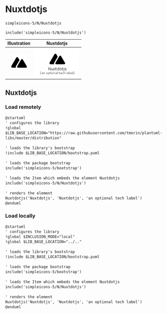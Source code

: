 # Nuxtdotjs


```text
simpleicons-5/N/Nuxtdotjs
```

```text
include('simpleicons-5/N/Nuxtdotjs')
```



| Illustration | Nuxtdotjs |
| :---: | :---: |
| ![illustration for Illustration](../../simpleicons-5/N/Nuxtdotjs.png) | ![illustration for Nuxtdotjs](../../simpleicons-5/N/Nuxtdotjs.Local.png) |




## Nuxtdotjs

### Load remotely
```plantuml
@startuml
' configures the library
!global $LIB_BASE_LOCATION="https://raw.githubusercontent.com/tmorin/plantuml-libs/master/distribution"

' loads the library's bootstrap
!include $LIB_BASE_LOCATION/bootstrap.puml

' loads the package bootstrap
include('simpleicons-5/bootstrap')

' loads the Item which embeds the element Nuxtdotjs
include('simpleicons-5/N/Nuxtdotjs')

' renders the element
Nuxtdotjs('Nuxtdotjs', 'Nuxtdotjs', 'an optional tech label')
@enduml
```

### Load locally
```plantuml
@startuml
' configures the library
!global $INCLUSION_MODE="local"
!global $LIB_BASE_LOCATION="../.."

' loads the library's bootstrap
!include $LIB_BASE_LOCATION/bootstrap.puml

' loads the package bootstrap
include('simpleicons-5/bootstrap')

' loads the Item which embeds the element Nuxtdotjs
include('simpleicons-5/N/Nuxtdotjs')

' renders the element
Nuxtdotjs('Nuxtdotjs', 'Nuxtdotjs', 'an optional tech label')
@enduml
```

